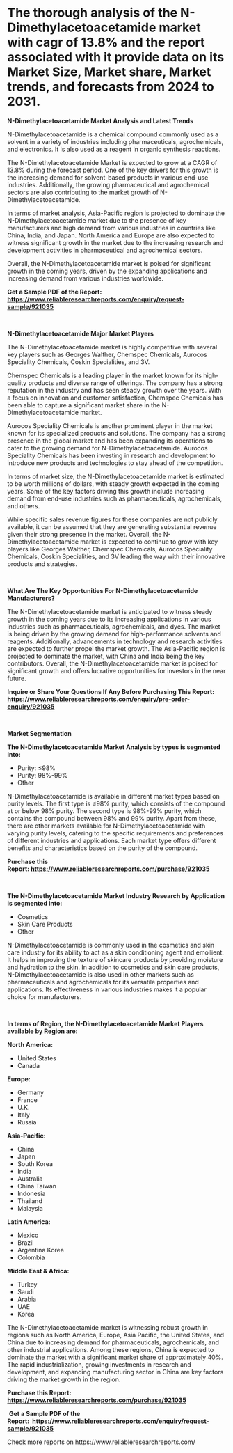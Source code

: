 <p><h1>The thorough analysis of the N-Dimethylacetoacetamide market with cagr of  13.8% and the report associated with it provide data on its Market Size, Market share, Market trends, and forecasts from 2024 to 2031.</h1></p><p><strong>N-Dimethylacetoacetamide Market Analysis and Latest Trends</strong></p>
<p><p>N-Dimethylacetoacetamide is a chemical compound commonly used as a solvent in a variety of industries including pharmaceuticals, agrochemicals, and electronics. It is also used as a reagent in organic synthesis reactions.</p><p>The N-Dimethylacetoacetamide Market is expected to grow at a CAGR of 13.8% during the forecast period. One of the key drivers for this growth is the increasing demand for solvent-based products in various end-use industries. Additionally, the growing pharmaceutical and agrochemical sectors are also contributing to the market growth of N-Dimethylacetoacetamide.</p><p>In terms of market analysis, Asia-Pacific region is projected to dominate the N-Dimethylacetoacetamide market due to the presence of key manufacturers and high demand from various industries in countries like China, India, and Japan. North America and Europe are also expected to witness significant growth in the market due to the increasing research and development activities in pharmaceutical and agrochemical sectors.</p><p>Overall, the N-Dimethylacetoacetamide market is poised for significant growth in the coming years, driven by the expanding applications and increasing demand from various industries worldwide.</p></p>
<p><strong>Get a Sample PDF of the Report:&nbsp; <a href="https://www.reliableresearchreports.com/enquiry/request-sample/921035">https://www.reliableresearchreports.com/enquiry/request-sample/921035</a></strong></p>
<p>&nbsp;</p>
<p><strong>N-Dimethylacetoacetamide Major Market Players</strong></p>
<p><p>The N-Dimethylacetoacetamide market is highly competitive with several key players such as Georges Walther, Chemspec Chemicals, Aurocos Speciality Chemicals, Coskin Specialities, and 3V. </p><p>Chemspec Chemicals is a leading player in the market known for its high-quality products and diverse range of offerings. The company has a strong reputation in the industry and has seen steady growth over the years. With a focus on innovation and customer satisfaction, Chemspec Chemicals has been able to capture a significant market share in the N-Dimethylacetoacetamide market. </p><p>Aurocos Speciality Chemicals is another prominent player in the market known for its specialized products and solutions. The company has a strong presence in the global market and has been expanding its operations to cater to the growing demand for N-Dimethylacetoacetamide. Aurocos Speciality Chemicals has been investing in research and development to introduce new products and technologies to stay ahead of the competition. </p><p>In terms of market size, the N-Dimethylacetoacetamide market is estimated to be worth millions of dollars, with steady growth expected in the coming years. Some of the key factors driving this growth include increasing demand from end-use industries such as pharmaceuticals, agrochemicals, and others. </p><p>While specific sales revenue figures for these companies are not publicly available, it can be assumed that they are generating substantial revenue given their strong presence in the market. Overall, the N-Dimethylacetoacetamide market is expected to continue to grow with key players like Georges Walther, Chemspec Chemicals, Aurocos Speciality Chemicals, Coskin Specialities, and 3V leading the way with their innovative products and strategies.</p></p>
<p>&nbsp;</p>
<p><strong>What Are The Key Opportunities For N-Dimethylacetoacetamide Manufacturers?</strong></p>
<p><p>The N-Dimethylacetoacetamide market is anticipated to witness steady growth in the coming years due to its increasing applications in various industries such as pharmaceuticals, agrochemicals, and dyes. The market is being driven by the growing demand for high-performance solvents and reagents. Additionally, advancements in technology and research activities are expected to further propel the market growth. The Asia-Pacific region is projected to dominate the market, with China and India being the key contributors. Overall, the N-Dimethylacetoacetamide market is poised for significant growth and offers lucrative opportunities for investors in the near future.</p></p>
<p><strong>Inquire or Share Your Questions If Any Before Purchasing This Report: <a href="https://www.reliableresearchreports.com/enquiry/pre-order-enquiry/921035">https://www.reliableresearchreports.com/enquiry/pre-order-enquiry/921035</a></strong></p>
<p>&nbsp;</p>
<p><strong>Market Segmentation</strong></p>
<p><strong>The N-Dimethylacetoacetamide Market Analysis by types is segmented into:</strong></p>
<p><ul><li>Purity: ≤98%</li><li>Purity: 98%-99%</li><li>Other</li></ul></p>
<p><p>N-Dimethylacetoacetamide is available in different market types based on purity levels. The first type is ≤98% purity, which consists of the compound at or below 98% purity. The second type is 98%-99% purity, which contains the compound between 98% and 99% purity. Apart from these, there are other markets available for N-Dimethylacetoacetamide with varying purity levels, catering to the specific requirements and preferences of different industries and applications. Each market type offers different benefits and characteristics based on the purity of the compound.</p></p>
<p><strong>Purchase this Report:&nbsp;<a href="https://www.reliableresearchreports.com/purchase/921035">https://www.reliableresearchreports.com/purchase/921035</a></strong></p>
<p>&nbsp;</p>
<p><strong>The N-Dimethylacetoacetamide Market Industry Research by Application is segmented into:</strong></p>
<p><ul><li>Cosmetics</li><li>Skin Care Products</li><li>Other</li></ul></p>
<p><p>N-Dimethylacetoacetamide is commonly used in the cosmetics and skin care industry for its ability to act as a skin conditioning agent and emollient. It helps in improving the texture of skincare products by providing moisture and hydration to the skin. In addition to cosmetics and skin care products, N-Dimethylacetoacetamide is also used in other markets such as pharmaceuticals and agrochemicals for its versatile properties and applications. Its effectiveness in various industries makes it a popular choice for manufacturers.</p></p>
<p>&nbsp;</p>
<p><strong>In terms of Region, the N-Dimethylacetoacetamide Market Players available by Region are:</strong></p>
<p>
    <p> <strong> North America: </strong>
        <ul>
            <li>United States</li>
            <li>Canada</li>
        </ul>
        </p> 
    <p> <strong> Europe: </strong>
        <ul>
            <li>Germany</li>
            <li>France</li>
            <li>U.K.</li>
            <li>Italy</li>
            <li>Russia</li>
        </ul>
        </p> 
    <p> <strong> Asia-Pacific: </strong>
        <ul>
            <li>China</li>
            <li>Japan</li>
            <li>South Korea</li>
            <li>India</li>
            <li>Australia</li>
            <li>China Taiwan</li>
            <li>Indonesia</li>
            <li>Thailand</li>
            <li>Malaysia</li>
        </ul>
        </p> 
    <p> <strong> Latin America: </strong>
        <ul>
            <li>Mexico</li>
            <li>Brazil</li>
            <li>Argentina Korea</li>
            <li>Colombia</li>
        </ul>
        </p> 
    <p> <strong> Middle East & Africa: </strong>
        <ul>
            <li>Turkey</li>
            <li>Saudi</li>
            <li>Arabia</li>
            <li>UAE</li>
            <li>Korea</li>
        </ul>
    </p>
    </p>
<p><p>The N-Dimethylacetoacetamide market is witnessing robust growth in regions such as North America, Europe, Asia Pacific, the United States, and China due to increasing demand for pharmaceuticals, agrochemicals, and other industrial applications. Among these regions, China is expected to dominate the market with a significant market share of approximately 40%. The rapid industrialization, growing investments in research and development, and expanding manufacturing sector in China are key factors driving the market growth in the region.</p></p>
<p><strong>Purchase this Report: <a href="https://www.reliableresearchreports.com/purchase/921035">https://www.reliableresearchreports.com/purchase/921035</a></strong></p>
<p>&nbsp;<strong>Get a Sample PDF of the Report:&nbsp;&nbsp;<a href="https://www.reliableresearchreports.com/enquiry/request-sample/921035">https://www.reliableresearchreports.com/enquiry/request-sample/921035</a></strong></p>
<p><strong></strong></p>
<p>Check more reports on https://www.reliableresearchreports.com/</p>